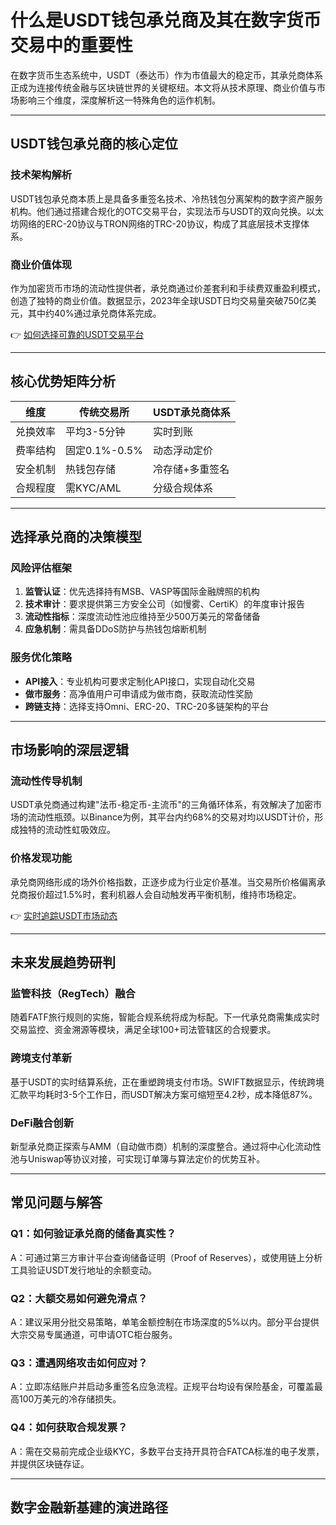 # 什么是USDT钱包承兑商及其在数字货币交易中的重要性

在数字货币生态系统中，USDT（泰达币）作为市值最大的稳定币，其承兑商体系正成为连接传统金融与区块链世界的关键枢纽。本文将从技术原理、商业价值与市场影响三个维度，深度解析这一特殊角色的运作机制。

---

## USDT钱包承兑商的核心定位

### 技术架构解析
USDT钱包承兑商本质上是具备多重签名技术、冷热钱包分离架构的数字资产服务机构。他们通过搭建合规化的OTC交易平台，实现法币与USDT的双向兑换。以太坊网络的ERC-20协议与TRON网络的TRC-20协议，构成了其底层技术支撑体系。

### 商业价值体现
作为加密货币市场的流动性提供者，承兑商通过价差套利和手续费双重盈利模式，创造了独特的商业价值。数据显示，2023年全球USDT日均交易量突破750亿美元，其中约40%通过承兑商体系完成。

👉 [如何选择可靠的USDT交易平台](https://bit.ly/okx_welcome)

---

## 核心优势矩阵分析

| 维度        | 传统交易所          | USDT承兑商体系        |
|-------------|---------------------|-----------------------|
| 兑换效率    | 平均3-5分钟         | 实时到账              |
| 费率结构    | 固定0.1%-0.5%       | 动态浮动定价          |
| 安全机制    | 热钱包存储          | 冷存储+多重签名       |
| 合规程度    | 需KYC/AML           | 分级合规体系          |

---

## 选择承兑商的决策模型

### 风险评估框架
1. **监管认证**：优先选择持有MSB、VASP等国际金融牌照的机构
2. **技术审计**：要求提供第三方安全公司（如慢雾、CertiK）的年度审计报告
3. **流动性指标**：深度流动性池应维持至少500万美元的常备储备
4. **应急机制**：需具备DDoS防护与热钱包熔断机制

### 服务优化策略
- **API接入**：专业机构可要求定制化API接口，实现自动化交易
- **做市服务**：高净值用户可申请成为做市商，获取流动性奖励
- **跨链支持**：选择支持Omni、ERC-20、TRC-20多链架构的平台

---

## 市场影响的深层逻辑

### 流动性传导机制
USDT承兑商通过构建"法币-稳定币-主流币"的三角循环体系，有效解决了加密市场的流动性瓶颈。以Binance为例，其平台内约68%的交易对均以USDT计价，形成独特的流动性虹吸效应。

### 价格发现功能
承兑商网络形成的场外价格指数，正逐步成为行业定价基准。当交易所价格偏离承兑商报价超过1.5%时，套利机器人会自动触发再平衡机制，维持市场稳定。

👉 [实时追踪USDT市场动态](https://bit.ly/okx_welcome)

---

## 未来发展趋势研判

### 监管科技（RegTech）融合
随着FATF旅行规则的实施，智能合规系统将成为标配。下一代承兑商需集成实时交易监控、资金溯源等模块，满足全球100+司法管辖区的合规要求。

### 跨境支付革新
基于USDT的实时结算系统，正在重塑跨境支付市场。SWIFT数据显示，传统跨境汇款平均耗时3-5个工作日，而USDT解决方案可缩短至4.2秒，成本降低87%。

### DeFi融合创新
新型承兑商正探索与AMM（自动做市商）机制的深度整合。通过将中心化流动性池与Uniswap等协议对接，可实现订单簿与算法定价的优势互补。

---

## 常见问题与解答

### Q1：如何验证承兑商的储备真实性？
A：可通过第三方审计平台查询储备证明（Proof of Reserves），或使用链上分析工具验证USDT发行地址的余额变动。

### Q2：大额交易如何避免滑点？
A：建议采用分批交易策略，单笔金额控制在市场深度的5%以内。部分平台提供大宗交易专属通道，可申请OTC柜台服务。

### Q3：遭遇网络攻击如何应对？
A：立即冻结账户并启动多重签名应急流程。正规平台均设有保险基金，可覆盖最高100万美元的冷存储损失。

### Q4：如何获取合规发票？
A：需在交易前完成企业级KYC，多数平台支持开具符合FATCA标准的电子发票，并提供区块链存证。

---

## 数字金融新基建的演进路径

